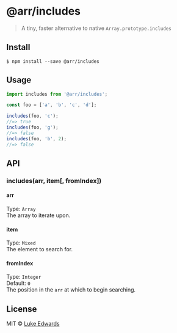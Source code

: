 # @arr/includes

> A tiny, faster alternative to native `Array.prototype.includes`

## Install

```
$ npm install --save @arr/includes
```

## Usage

```js
import includes from '@arr/includes';

const foo = ['a', 'b', 'c', 'd'];

includes(foo, 'c');
//=> true
includes(foo, 'g');
//=> false
includes(foo, 'b', 2);
//=> false
```

## API

### includes(arr, item[, fromIndex])

#### arr
Type: `Array`<br>
The array to iterate upon.

#### item
Type: `Mixed`<br>
The element to search for.

#### fromIndex
Type: `Integer`<br>
Default: `0`<br>
The position in the `arr` at which to begin searching.


## License

MIT © [Luke Edwards](http://lukeed.com)
